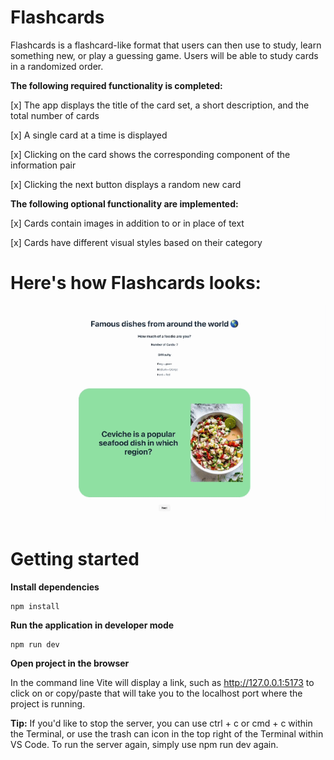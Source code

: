 # Flashcards
Flashcards is a flashcard-like format that users can then use to study, learn something new, or play a guessing game. Users will be able to study cards in a randomized order.

**The following **required** functionality is completed:**

[x] The app displays the title of the card set, a short description, and the total number of cards

[x] A single card at a time is displayed

[x] Clicking on the card shows the corresponding component of the information pair

[x] Clicking the next button displays a random new card

**The following **optional** functionality are implemented:**

[x] Cards contain images in addition to or in place of text

[x] Cards have different visual styles based on their category

# Here's how Flashcards looks:

<img src="src/assets/Flashcards.gif" title="Flashcards gif" alt="Flashcards gif">

# Getting started
**Install dependencies**
```
npm install
```

**Run the application in developer mode**

```
npm run dev
```

**Open project in the browser**

In the command line Vite will display a link, such as http://127.0.0.1:5173 to click on or copy/paste that will take you to the localhost port where the project is running.

**Tip:** If you'd like to stop the server, you can use ctrl + c or cmd + c within the Terminal, or use the trash can icon in the top right of the Terminal within VS Code. To run the server again, simply use npm run dev again.